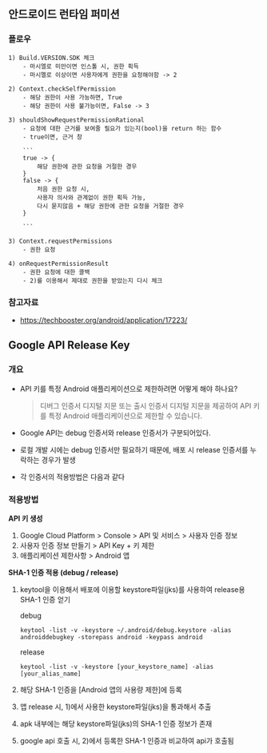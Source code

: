 ## 안드로이드 런타임 퍼미션

### 플로우
    1) Build.VERSION.SDK 체크
        - 마시엘로 미만이면 인스톨 시, 권한 획득
        - 마시멜로 이상이면 사용자에게 권한을 요청해야함 -> 2

    2) Context.checkSelfPermission
        - 해당 권한이 사용 가능하면, True
        - 해당 권한이 사용 불가능이면, False -> 3

    3) shouldShowRequestPermissionRational
        - 요청에 대한 근거를 보여줄 필요가 있는지(bool)을 return 하는 함수 
        - true이면, 근거 창

        ```
        true -> {
            해당 권한에 관한 요청을 거절한 경우
        }
        false -> {
            처음 권한 요청 시,  
            사용자 의사와 관계없이 권한 획득 가능,
            다시 묻지않음 + 해당 권한에 관한 요청을 거절한 경우
        }
        
        ```
    
    3) Context.requestPermissions
        - 권한 요청

    4) onRequestPermissionResult
        - 권한 요청에 대한 콜백
        - 2)를 이용해서 제대로 권한을 받았는지 다시 체크

### 참고자료
- https://techbooster.org/android/application/17223/

## Google API Release Key
### 개요
- API 키를 특정 Android 애플리케이션으로 제한하려면 어떻게 해야 하나요?
    > 디버그 인증서 디지털 지문 또는 출시 인증서 디지털 지문을 제공하여 API 키를 특정 Android 애플리케이션으로 제한할 수 있습니다.

- Google API는 debug 인증서와 release 인증서가 구분되어있다.
- 로컬 개발 시에는 debug 인증서만 필요하기 때문에, 배포 시 release 인증서를 누락하는 경우가 발생
- 각 인증서의 적용방법은 다음과 같다

### 적용방법
<b>API 키 생성</b>
1) Google Cloud Platform > Console > API 및 서비스 > 사용자 인증 정보
2) 사용자 인증 정보 만들기 > API Key + 키 제한
3) 애플리케이션 제한사항 > Android 앱

<b>SHA-1 인증 적용 (debug / release)</b>
1) keytool을 이용해서 배포에 이용할 keystore파일(jks)를 사용하여 release용 SHA-1 
인증 얻기
    
    debug
    ```
    keytool -list -v -keystore ~/.android/debug.keystore -alias androiddebugkey -storepass android -keypass android
    ```

    release
    ```
    keytool -list -v -keystore [your_keystore_name] -alias [your_alias_name]
    ```
2) 해당 SHA-1 인증을 [Android 앱의 사용량 제한]에 등록
3) 앱 release 시, 1)에서 사용한 keystore파일(jks)을 통과해서 추출
4) apk 내부에는 해당 keystore파일(jks)의 SHA-1 인증 정보가 존재
5) google api 호출 시, 2)에서 등록한 SHA-1 인증과 비교하여 api가 호출됨